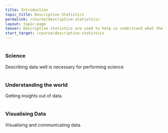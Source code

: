 ```yaml
---
title: Introduction
topic_title: Descriptive Statistics
permalink: /course/descriptive-statistics/
layout: topic-page
teaser: Descriptive statistics are used to help us understand what the data we have actually is.
start_target: /course/descriptive-statistics
---
```


<div class="col-sm-4">
    <h1 class="text-center"><i class="fa fa-flask" aria-hidden="true"></i></h1>
    <h3 class="text-center">Science</h3>
    <p>Describing data well is necessary for performing science</p>
</div>

<div class="col-sm-4">
    <h1 class="text-center"><i class="fa fa-search" aria-hidden="true"></i></h1>
    <h3 class="text-center">Understanding the world</h3>
    <p>Getting insights out of data.</p>
</div>

<div class="col-sm-4">
    <h1 class="text-center"><i class="fa fa-pie-chart" aria-hidden="true"></i></h1>
    <h3 class="text-center">Visualising Data</h3>
    <p>Visualising and communicating data.</p>
</div>